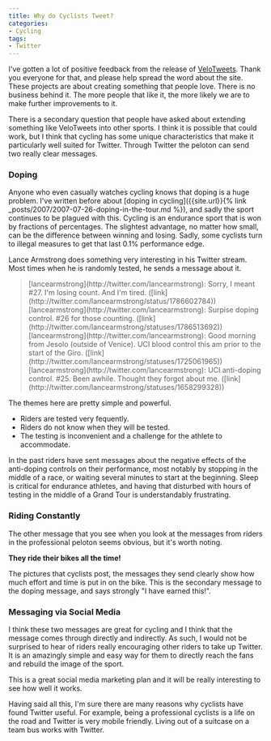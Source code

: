 ```yaml
---
title: Why do Cyclists Tweet?
categories:
- Cycling
tags:
- Twitter
---
```


I've gotten a lot of positive feedback from the release of [VeloTweets](http://www.velotweets.com/). Thank you everyone for that, and please help spread the word about the site. These projects are about creating something that people love. There is no business behind it. The more people that like it, the more likely we are to make further improvements to it.

There is a secondary question that people have asked about extending something like VeloTweets into other sports. I think it is possible that could work, but I think that cycling has some unique characteristics that make it particularly well suited for Twitter. Through Twitter the peloton can send two really clear messages.

<!-- more -->

### Doping

Anyone who even casually watches cycling knows that doping is a huge problem. I've written before about [doping in cycling]({{site.url}}{% link _posts/2007/2007-07-26-doping-in-the-tour.md %}), and sadly the sport continues to be plagued with this. Cycling is an endurance sport that is won by fractions of percentages. The slightest advantage, no matter how small, can be the difference between winning and losing. Sadly, some cyclists turn to illegal measures to get that last 0.1% performance edge.

Lance Armstrong does something very interesting in his Twitter stream. Most times when he is randomly tested, he sends a message about it.

<blockquote>
[lancearmstrong](http://twitter.com/lancearmstrong): Sorry, I meant #27. I'm losing count. And I'm tired. ([link](http://twitter.com/lancearmstrong/status/1786602784))
[lancearmstrong](http://twitter.com/lancearmstrong): Surpise doping control. #26 for those counting. ([link](http://twitter.com/lancearmstrong/statuses/1786513692))
[lancearmstrong](http://twitter.com/lancearmstrong): Good morning from Jesolo (outside of Venice). UCI blood control this am prior to the start of the Giro. ([link](http://twitter.com/lancearmstrong/statuses/1725061965))
[lancearmstrong](http://twitter.com/lancearmstrong): UCI anti-doping control. #25. Been awhile. Thought they forgot about me. ([link](http://twitter.com/lancearmstrong/statuses/1658299328))
</blockquote>

The themes here are pretty simple and powerful.

  * Riders are tested very fequently.
  * Riders do not know when they will be tested.
  * The testing is inconvenient and a challenge for the athlete to accommodate.

In the past riders have sent messages about the negative effects of the anti-doping controls on their performance, most notably by stopping in the middle of a race, or waiting several minutes to start at the beginning. Sleep is critical for endurance athletes, and having that disturbed with hours of testing in the middle of a Grand Tour is understandably frustrating.

### Riding Constantly

The other message that you see when you look at the messages from riders in the professional peloton seems obvious, but it's worth noting.

**They ride their bikes all the time!**

The pictures that cyclists post, the messages they send clearly show how much effort and time is put in on the bike. This is the secondary message to the doping message, and says strongly "I have earned this!".

### Messaging via Social Media

I think these two messages are great for cycling and I think that the message comes through directly and indirectly. As such, I would not be surprised to hear of riders really encouraging other riders to take up Twitter. It is an amazingly simple and easy way for them to directly reach the fans and rebuild the image of the sport.

This is a great social media marketing plan and it will be really interesting to see how well it works.

Having said all this, I'm sure there are many reasons why cyclists have found Twitter useful. For example, being a professional cyclists is a life on the road and Twitter is very mobile friendly. Living out of a suitcase on a team bus works with Twitter.

